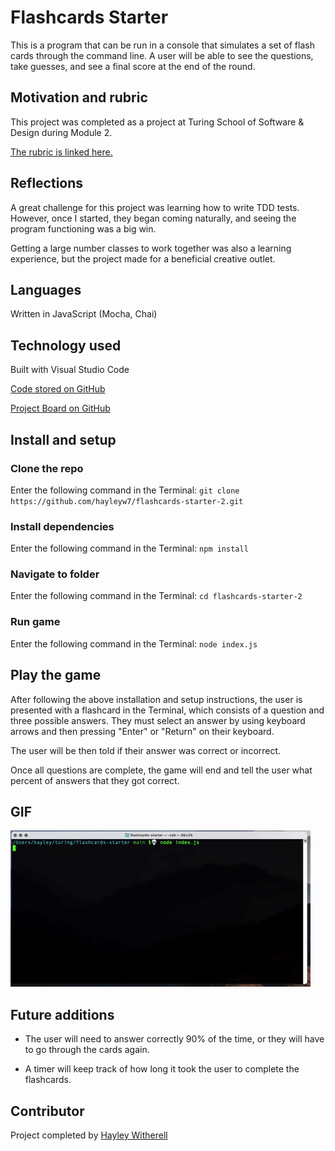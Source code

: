 # Flashcards Starter

This is a program that can be run in a console that simulates a set of flash cards through the command line. A user will be able to see the questions, take guesses, and see a final score at the end of the round.

## Motivation and rubric

This project was completed as a project at Turing School of Software & Design during Module 2.

[The rubric is linked here.](https://frontend.turing.edu/projects/flash-cards.html)

## Reflections

A great challenge for this project was learning how to write TDD tests. However, once I started, they began coming naturally, and seeing the program functioning was a big win.

Getting a large number classes to work together was also a learning experience, but the project made for a beneficial creative outlet.

## Languages

Written in JavaScript (Mocha, Chai)

## Technology used

Built with Visual Studio Code

[Code stored on GitHub](https://github.com/hayleyw7/flashcards-starter-2)

[Project Board on GitHub](https://github.com/users/hayleyw7/projects/1) 

## Install and setup

### Clone the repo

Enter the following command in the Terminal:
`git clone https://github.com/hayleyw7/flashcards-starter-2.git`

### Install dependencies

Enter the following command in the Terminal:
`npm install`

### Navigate to folder

Enter the following command in the Terminal:
`cd flashcards-starter-2`

### Run game

Enter the following command in the Terminal:
`node index.js`

## Play the game

After following the above installation and setup instructions, the user is presented with a flashcard in the Terminal, which consists of a question and three possible answers. They must select an answer by using keyboard arrows and then pressing "Enter" or "Return" on their keyboard.

The user will be then told if their answer was correct or incorrect.

Once all questions are complete, the game will end and tell the user what percent of answers that they got correct.

## GIF

![Flashcards GIF](assets/flashcards.gif) 

## Future additions

* The user will need to answer correctly 90% of the time, or they will have to go through the cards again.

* A timer will keep track of how long it took the user to complete the flashcards.

## Contributor

Project completed by [Hayley Witherell](https://github.com/hayleyw7)
